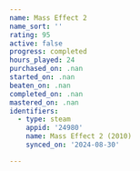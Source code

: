 ```yaml
---
name: Mass Effect 2
name_sort: ''
rating: 95
active: false
progress: completed
hours_played: 24
purchased_on: .nan
started_on: .nan
beaten_on: .nan
completed_on: .nan
mastered_on: .nan
identifiers:
  - type: steam
    appid: '24980'
    name: Mass Effect 2 (2010)
    synced_on: '2024-08-30'

---
```

